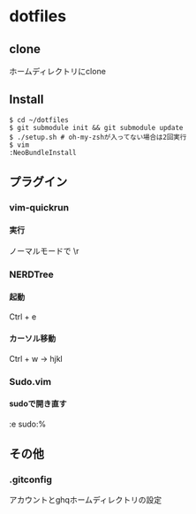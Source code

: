 # dotfiles

## clone
ホームディレクトリにclone

## Install
```
$ cd ~/dotfiles
$ git submodule init && git submodule update
$ ./setup.sh # oh-my-zshが入ってない場合は2回実行
$ vim
:NeoBundleInstall
```

## プラグイン
### vim-quickrun
#### 実行
ノーマルモードで
\r

### NERDTree
#### 起動
Ctrl + e

#### カーソル移動
Ctrl + w → hjkl

### Sudo.vim
#### sudoで開き直す
:e sudo:%

## その他
### .gitconfig
アカウントとghqホームディレクトリの設定
